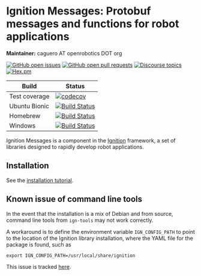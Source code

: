 # Ignition Messages: Protobuf messages and functions for robot applications

**Maintainer:** caguero AT openrobotics DOT org

[![GitHub open issues](https://img.shields.io/github/issues-raw/ignitionrobotics/ign-msgs.svg)](https://github.com/ignitionrobotics/ign-msgs/issues)
[![GitHub open pull requests](https://img.shields.io/github/issues-pr-raw/ignitionrobotics/ign-msgs.svg)](https://github.com/ignitionrobotics/ign-msgs/pulls)
[![Discourse topics](https://img.shields.io/discourse/https/community.gazebosim.org/topics.svg)](https://community.gazebosim.org)
[![Hex.pm](https://img.shields.io/hexpm/l/plug.svg)](https://www.apache.org/licenses/LICENSE-2.0)

Build | Status
-- | --
Test coverage | [![codecov](https://codecov.io/gh/gazebosim/gz-msgs/branch/ign-msgs5/graph/badge.svg)](https://codecov.io/gh/gazebosim/gz-msgs/branch/ign-msgs5)
Ubuntu Bionic | [![Build Status](https://build.osrfoundation.org/buildStatus/icon?job=ignition_msgs-ci-ign-msgs5-bionic-amd64)](https://build.osrfoundation.org/job/ignition_msgs-ci-ign-msgs5-bionic-amd64)
Homebrew      | [![Build Status](https://build.osrfoundation.org/buildStatus/icon?job=ignition_msgs-ci-ign-msgs5-homebrew-amd64)](https://build.osrfoundation.org/job/ignition_msgs-ci-ign-msgs5-homebrew-amd64)
Windows       | [![Build Status](https://build.osrfoundation.org/buildStatus/icon?job=ignition_msgs-ci-ign-msgs5-windows7-amd64)](https://build.osrfoundation.org/job/ignition_msgs-ci-ign-msgs5-windows7-amd64)

Ignition Messages is a component in the [Ignition](http://ignitionrobotics.org)
framework, a set of libraries designed to rapidly develop robot applications.

## Installation

See the [installation tutorial](https://ignitionrobotics.org/api/msgs/6.2/index.html).

## Known issue of command line tools

In the event that the installation is a mix of Debian and from source, command
line tools from `ign-tools` may not work correctly.

A workaround is to define the environment variable
`IGN_CONFIG_PATH` to point to the location of the Ignition library installation,
where the YAML file for the package is found, such as
```
export IGN_CONFIG_PATH=/usr/local/share/ignition
```

This issue is tracked [here](https://github.com/ignitionrobotics/ign-tools/issues/61).
